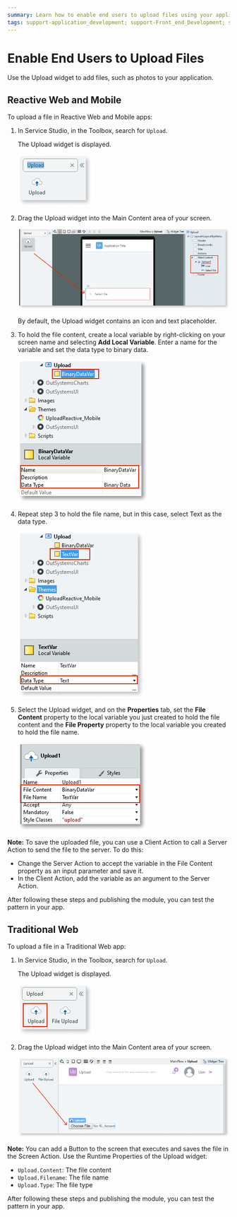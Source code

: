 ```yaml
---
summary: Learn how to enable end users to upload files using your application.
tags: support-application_development; support-Front_end_Development; support-Mobile_Apps; support-webapps
---
```


# Enable End Users to Upload Files

Use the Upload widget to add files, such as photos to your application.

## Reactive Web and Mobile

To upload a file in Reactive Web and Mobile apps:

1. In Service Studio, in the Toolbox, search for `Upload`.

    The Upload widget is displayed. 

    ![Upload widget](images/upload-1-ss.png)

1. Drag the Upload widget into the Main Content area of your screen. 
    
    ![Drag widget onto screen](images/upload-2-ss.png)

    By default, the Upload widget contains an icon and text placeholder.

1. To hold the file content, create a local variable by right-clicking on your screen name and selecting **Add Local Variable**. Enter a name for the variable and set the data type to binary data. 

    ![Add local variable](images/upload-3-ss.png)

1. Repeat step 3 to hold the file name, but in this case, select Text as the data type.

    ![Add local variable](images/upload-5-ss.png)

1. Select the Upload widget, and on the **Properties** tab, set the **File Content** property to the local variable you just created to hold the file content and the **File Property** property to the local variable you created to hold the file name.

    ![Set File Content and File Name variables](images/upload-4-ss.png)

**Note:** To save the uploaded file, you can use a Client Action to call a Server Action to send the file to the server. To do this:

* Change the Server Action to accept the variable in the File Content property as an input parameter and save it. 
 * In the Client Action, add the variable as an argument to the Server Action.

After following these steps and publishing the module, you can test the pattern in your app.

## Traditional Web

To upload a file in a Traditional Web app:

1. In Service Studio, in the Toolbox, search for `Upload`.

    The Upload widget is displayed. 

    ![Upload widget](images/uploadweb-1-ss.png)

1. Drag the Upload widget into the Main Content area of your screen. 
    
    ![Drag widget onto screen](images/uploadweb-2-ss.png)

**Note:** You can add a Button to the screen that executes and saves the file in the Screen Action. Use the Runtime Properties of the Upload widget:

* `Upload.Content`: The file content 
* `Upload.Filename`: The file name 
* `Upload.Type`: The file type 

<!-- 1. In the screen you want to upload the file, create a link to navigate to the newly created screen containing the Upload widget. Alternatively, you can put the screen with the Upload widget inside a [popup](popup.md). -->
After following these steps and publishing the module, you can test the pattern in your app.